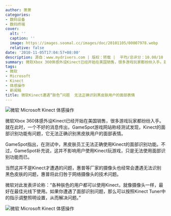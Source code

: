 ```yaml
---
author: 萧萧
categories:
- 数码设备
- 数码终端
cover:
  alt: ''
  caption: ''
  image: https://images.soomal.cc/images/doc/20101105/00007978.webp
  relative: false
date: '2010-11-05T17:04:57+08:00'
description: 源自：www.mydrivers.com | 版权：转载 |  平均/总评分：10.00/10
summary: 微软Xbox 360体感外设Kinect已经开始在美国销售，很多游戏玩家都纷纷入手。就在此时，一个不好的消息传出，GameSpot游戏网站称经测试发现，Kinect的面部识别功能有问题，它无法正确识别黑皮肤用户的面部表情。不过，GameSpot补充说，这并不影响用户使用Kinect玩游戏，只是无法使用面部识别功能而已。
tags:
- 微软
- Microsoft
- Kinect
- 体感操作
- 新闻稿
title: 微软Kinect遭遇“肤色”问题  无法正确识别黑皮肤用户的面部表情
---
```


![微软 Microsoft Kinect 体感操作](https://images.soomal.cc/images/doc/20101105/00007978.webp)



微软Xbox 360体感外设Kinect已经开始在美国销售，很多游戏玩家都纷纷入手。就在此时，一个不好的消息传出，GameSpot游戏网站称经测试发现，Kinect的面部识别功能有问题，它无法正确识别黑皮肤用户的面部表情。



GameSpot指出，在测试中，黑皮肤员工无法正确使用Kinect的面部识别功能。不过，GameSpot补充说，这并不影响用户使用Kinect玩游戏，只是无法使用面部识别功能而已。



当然这并不是Kinect才遭遇的问题，惠普等厂家的摄像头也经常会遭遇无法识别黑色皮肤的问题，惠普将此归咎于网络摄像头的技术问题。



微软对此发表评论称：“各种肤色的用户都可以使用Kinect，就像摄像头一样，最好在最佳光线下使用。如果你遭遇了面部识别问题，那么可以按照Kinect Tuner中的指示调整照明设置，从而解决问题。”



![微软 Microsoft Kinect 体感操作](https://images.soomal.cc/images/doc/20100721/00006441.webp)